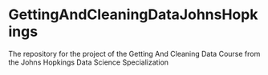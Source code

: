 # GettingAndCleaningDataJohnsHopkings
The repository for the project of the Getting And Cleaning Data Course from the Johns Hopkings Data Science Specialization
